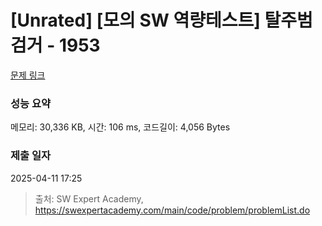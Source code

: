 # [Unrated] [모의 SW 역량테스트] 탈주범 검거 - 1953 

[문제 링크](https://swexpertacademy.com/main/code/problem/problemDetail.do?contestProbId=AV5PpLlKAQ4DFAUq) 

### 성능 요약

메모리: 30,336 KB, 시간: 106 ms, 코드길이: 4,056 Bytes

### 제출 일자

2025-04-11 17:25



> 출처: SW Expert Academy, https://swexpertacademy.com/main/code/problem/problemList.do